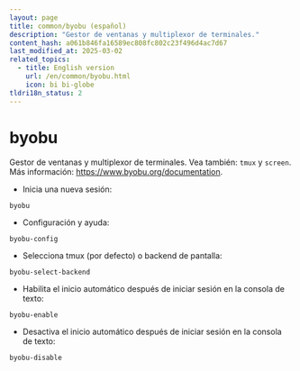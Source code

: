 ```yaml
---
layout: page
title: common/byobu (español)
description: "Gestor de ventanas y multiplexor de terminales."
content_hash: a061b846fa16589ec808fc802c23f496d4ac7d67
last_modified_at: 2025-03-02
related_topics:
  - title: English version
    url: /en/common/byobu.html
    icon: bi bi-globe
tldri18n_status: 2
---
```

# byobu

Gestor de ventanas y multiplexor de terminales.
Vea también: `tmux` y `screen`.
Más información: <https://www.byobu.org/documentation>.

- Inicia una nueva sesión:

`byobu`

- Configuración y ayuda:

`byobu-config`

- Selecciona tmux (por defecto) o backend de pantalla:

`byobu-select-backend`

- Habilita el inicio automático después de iniciar sesión en la consola de texto:

`byobu-enable`

- Desactiva el inicio automático después de iniciar sesión en la consola de texto:

`byobu-disable`
